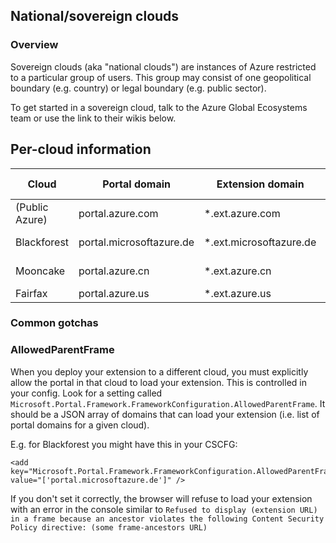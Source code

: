 <properties pageTitle="Deployments" description="Deployments" services="portalfx" documentationCenter="portalfx" authors="flanakin,spaoliello" />

<a name="national-sovereign-clouds"></a>
## National/sovereign clouds
<a name="national-sovereign-clouds-overview"></a>
### Overview

Sovereign clouds (aka "national clouds") are instances of Azure restricted to a particular group of users. This group may consist of one geopolitical boundary (e.g. country) or legal boundary (e.g. public sector).

To get started in a sovereign cloud, talk to the Azure Global Ecosystems team or use the link to their wikis below.

<a name="per-cloud-information"></a>
## Per-cloud information

| Cloud          | Portal domain            | Extension domain        | More information |
|----------------|--------------------------|-------------------------|------------------|
| (Public Azure) | portal.azure.com         | *.ext.azure.com         |       (N/A)      |
| Blackforest    | portal.microsoftazure.de | *.ext.microsoftazure.de | [Blackforest wiki](http://aka.ms/blackforest) |
| Mooncake       | portal.azure.cn          | *.ext.azure.cn          | [Mooncake wiki](http://aka.ms/mooncake/)    |
| Fairfax        | portal.azure.us          | *.ext.azure.us          | [Fairfax wiki](http://aka.ms/fairfax/)     |


<a name="per-cloud-information-common-gotchas"></a>
### Common gotchas

<a name="per-cloud-information-allowedparentframe"></a>
### AllowedParentFrame
When you deploy your extension to a different cloud, you must explicitly allow the portal in that cloud to load your extension.
This is controlled in your config. Look for a setting called `Microsoft.Portal.Framework.FrameworkConfiguration.AllowedParentFrame`. It should be a JSON array of domains that can load your extension (i.e. list of portal domains for a given cloud).

E.g. for Blackforest you might have this in your CSCFG:
```
<add key="Microsoft.Portal.Framework.FrameworkConfiguration.AllowedParentFrame" value="['portal.microsoftazure.de']" />
```

If you don't set it correctly, the browser will refuse to load your extension with an error in the console similar to `Refused to display (extension URL) in a frame because an ancestor violates the following Content Security Policy directive: (some frame-ancestors URL)`

